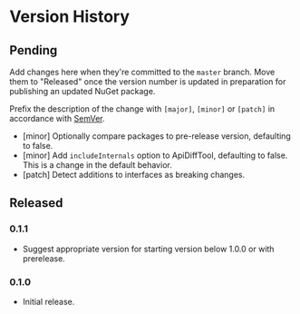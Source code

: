 # Version History

## Pending

Add changes here when they're committed to the `master` branch. Move them to "Released" once the version number
is updated in preparation for publishing an updated NuGet package.

Prefix the description of the change with `[major]`, `[minor]` or `[patch]` in accordance with [SemVer](http://semver.org).

* [minor] Optionally compare packages to pre-release version, defaulting to false.
* [minor] Add `includeInternals` option to ApiDiffTool, defaulting to false. This is a change in the default behavior.
* [patch] Detect additions to interfaces as breaking changes.

## Released

### 0.1.1

* Suggest appropriate version for starting version below 1.0.0 or with prerelease.

### 0.1.0

* Initial release.
